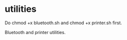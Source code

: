 # utilities

Do chmod +x bluetooth.sh and chmod +x printer.sh first.

Bluetooth and printer utilities.
